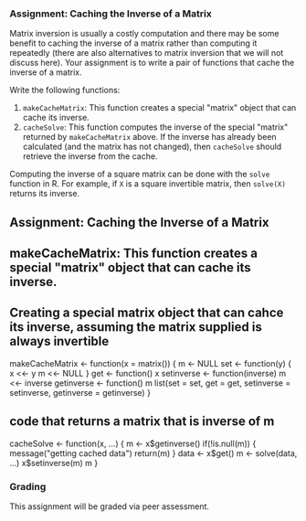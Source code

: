 ### Assignment: Caching the Inverse of a Matrix

Matrix inversion is usually a costly computation and there may be some
benefit to caching the inverse of a matrix rather than computing it
repeatedly (there are also alternatives to matrix inversion that we will
not discuss here). Your assignment is to write a pair of functions that
cache the inverse of a matrix.

Write the following functions:

1.  `makeCacheMatrix`: This function creates a special "matrix" object
    that can cache its inverse.
2.  `cacheSolve`: This function computes the inverse of the special
    "matrix" returned by `makeCacheMatrix` above. If the inverse has
    already been calculated (and the matrix has not changed), then
    `cacheSolve` should retrieve the inverse from the cache.

Computing the inverse of a square matrix can be done with the `solve`
function in R. For example, if `X` is a square invertible matrix, then
`solve(X)` returns its inverse.

## Assignment: Caching the Inverse of a Matrix
## makeCacheMatrix: This function creates a special "matrix" object that can cache its inverse.

## Creating a special matrix object that can cahce its inverse, assuming the matrix supplied is always invertible

makeCacheMatrix <- function(x = matrix()) {
    m <- NULL
  set <- function(y) {
          x <<- y
          m <<- NULL
  }
  get <- function() x
  setinverse <- function(inverse) m <<- inverse
  getinverse <- function() m
  list(set = set, get = get,
       setinverse = setinverse,
       getinverse = getinverse)
}

## code that returns a matrix that is inverse of m
cacheSolve <- function(x, ...) {
          m <- x$getinverse()
        if(!is.null(m)) {
                message("getting cached data")
                return(m)
        }
        data <- x$get()
        m <- solve(data, ...)
        x$setinverse(m)
        m
}

### Grading

This assignment will be graded via peer assessment.

